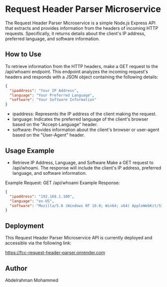 # Request Header Parser Microservice

The Request Header Parser Microservice is a simple Node.js Express API that extracts and provides information from the headers of incoming HTTP requests. Specifically, it returns details about the client's IP address, preferred language, and software information.

## How to Use

To retrieve information from the HTTP headers, make a GET request to the /api/whoami endpoint. This endpoint analyzes the incoming request's headers and responds with a JSON object containing the following details:

```json
{
  "ipaddress": "Your IP Address",
  "language": "Your Preferred Language",
  "software": "Your Software Information"
}
```

- ipaddress: Represents the IP address of the client making the request.
- language: Indicates the preferred language of the client's browser based on the "Accept-Language" header.
- software: Provides information about the client's browser or user-agent based on the "User-Agent" header.

## Usage Example

- Retrieve IP Address, Language, and Software
  Make a GET request to /api/whoami. The response will include the client's IP address, preferred language, and software information.

Example Request:
GET /api/whoami
Example Response:

```json
{
  "ipaddress": "192.168.1.100",
  "language": "en-US",
  "software": "Mozilla/5.0 (Windows NT 10.0; Win64; x64) AppleWebKit/537.36 (KHTML, like Gecko) Chrome/94.0.4606.81 Safari/537.36"
}
```

## Deployment

This Request Header Parser Microservice API is currently deployed and accessible via the following link:

https://fcc-request-header-parser.onrender.com

## Author

Abdelrahman Mohammed
